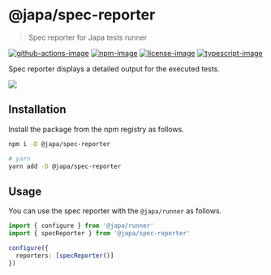 # @japa/spec-reporter
> Spec reporter for Japa tests runner

[![github-actions-image]][github-actions-url] [![npm-image]][npm-url] [![license-image]][license-url] [![typescript-image]][typescript-url]

Spec reporter displays a detailed output for the executed tests.

![](assets/spec-reporter-output.png)

## Installation
Install the package from the npm registry as follows.

```sh
npm i -D @japa/spec-reporter

# yarn
yarn add -D @japa/spec-reporter
```

## Usage
You can use the spec reporter with the `@japa/runner` as follows.

```ts
import { configure } from '@japa/runner'
import { specReporter } from '@japa/spec-reporter'

configure({
  reporters: [specReporter()]
})
```

[github-actions-image]: https://img.shields.io/github/actions/workflow/status/japa/spec-reporter/test.yml?style=for-the-badge

[github-actions-url]: https://github.com/japa/spec-reporter/actions/workflows/test.yml "github-actions"

[npm-image]: https://img.shields.io/npm/v/@japa/spec-reporter.svg?style=for-the-badge&logo=npm
[npm-url]: https://npmjs.org/package/@japa/spec-reporter "npm"

[license-image]: https://img.shields.io/npm/l/@japa/spec-reporter?color=blueviolet&style=for-the-badge
[license-url]: LICENSE.md "license"

[typescript-image]: https://img.shields.io/badge/Typescript-294E80.svg?style=for-the-badge&logo=typescript
[typescript-url]:  "typescript"
